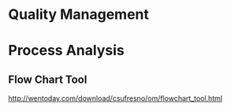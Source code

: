 # Quality Management


# Process Analysis

## Flow Chart Tool
<a href="http://wentoday.com/download/csufresno/om/flowchart_tool.html" target="_blank">http://wentoday.com/download/csufresno/om/flowchart_tool.html</a>

